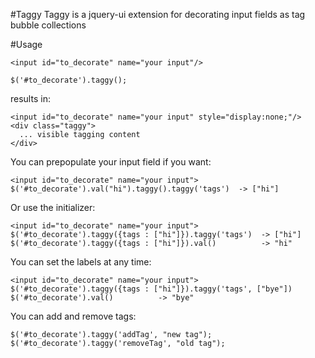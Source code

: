 #Taggy
Taggy is a jquery-ui extension for decorating input fields as tag bubble collections

#Usage

    <input id="to_decorate" name="your input"/>

    $('#to_decorate').taggy();

results in:

    <input id="to_decorate" name="your input" style="display:none;"/>
    <div class="taggy">
      ... visible tagging content
    </div>

You can prepopulate your input field if you want:

    <input id="to_decorate" name="your input">
    $('#to_decorate').val("hi").taggy().taggy('tags')  -> ["hi"]

Or use the initializer:

    <input id="to_decorate" name="your input">
    $('#to_decorate').taggy({tags : ["hi"]}).taggy('tags')  -> ["hi"]
    $('#to_decorate').taggy({tags : ["hi"]}).val()          -> "hi"

You can set the labels at any time:

    <input id="to_decorate" name="your input">
    $('#to_decorate').taggy({tags : ["hi"]}).taggy('tags', ["bye"])
    $('#to_decorate').val()          -> "bye"

You can add and remove tags:

    $('#to_decorate').taggy('addTag', "new tag");
    $('#to_decorate').taggy('removeTag', "old tag");
